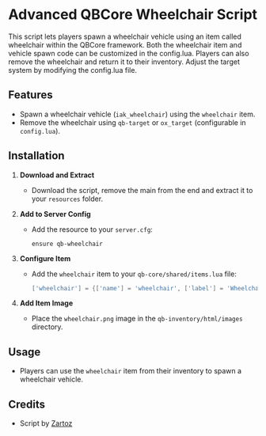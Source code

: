 # Advanced QBCore Wheelchair Script

This script lets players spawn a wheelchair vehicle using an item called wheelchair within the QBCore framework. Both the wheelchair item and vehicle spawn code can be customized in the config.lua. Players can also remove the wheelchair and return it to their inventory. Adjust the target system by modifying the config.lua file.

## Features

- Spawn a wheelchair vehicle (`iak_wheelchair`) using the `wheelchair` item.
- Remove the wheelchair using `qb-target` or `ox_target` (configurable in `config.lua`).

## Installation

1. **Download and Extract**
   - Download the script, remove the main from the end and extract it to your `resources` folder.

2. **Add to Server Config**
   - Add the resource to your `server.cfg`:
     ```plaintext
     ensure qb-wheelchair
     ```

3. **Configure Item**
   - Add the `wheelchair` item to your `qb-core/shared/items.lua` file:
     ```lua
     ['wheelchair'] = {['name'] = 'wheelchair', ['label'] = 'Wheelchair', ['weight'] = 5000, ['type'] = 'item', ['image'] = 'wheelchair.png', ['unique'] = false, ['useable'] = true, ['shouldClose'] = true, ['combinable'] = nil, ['description'] = 'A portable wheelchair to help you move around.'},
     ```

4. **Add Item Image**
   - Place the `wheelchair.png` image in the `qb-inventory/html/images` directory.

## Usage

- Players can use the `wheelchair` item from their inventory to spawn a wheelchair vehicle.

## Credits

- Script by [Zartoz](https://github.com/Zartoz)
